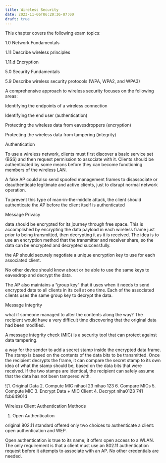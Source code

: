 ```yaml
---
title: Wireless Security
date: 2023-11-06T06:20:36-07:00
draft: true
---
```

This chapter covers the following exam topics:

1.0 Network Fundamentals

1.11 Describe wireless principles

1.11.d Encryption

5.0 Security Fundamentals

5.9 Describe wireless security protocols (WPA, WPA2, and WPA3)

A comprehensive approach to wireless security focuses on the following areas:

Identifying the endpoints of a wireless connection

Identifying the end user (authentication)

Protecting the wireless data from eavesdroppers (encryption)

Protecting the wireless data from tampering (integrity)

Authentication

To use a wireless network, clients must first discover a basic service set (BSS) and then request permission to associate with it. Clients should be authenticated by some means before they can become functioning members of the wireless LAN.

A fake AP could also send spoofed management frames to disassociate or deauthenticate legitimate and active clients, just to disrupt normal network operation.

To prevent this type of man-in-the-middle attack, the client should authenticate the AP before the client itself is authenticated

Message Privacy

data should be encrypted for its journey through free space. This is accomplished by encrypting the data payload in each wireless frame just prior to being transmitted, then decrypting it as it is received. The idea is to use an encryption method that the transmitter and receiver share, so the data can be encrypted and decrypted successfully.

the AP should securely negotiate a unique encryption key to use for each associated client.

No other device should know about or be able to use the same keys to eavesdrop and decrypt the data.

The AP also maintains a “group key” that it uses when it needs to send encrypted data to all clients in its cell at one time. Each of the associated clients uses the same group key to decrypt the data.

Message Integrity

what if someone managed to alter the contents along the way? The recipient would have a very difficult time discovering that the original data had been modified.

A message integrity check (MIC) is a security tool that can protect against data tampering.

a way for the sender to add a secret stamp inside the encrypted data frame. The stamp is based on the contents of the data bits to be transmitted. Once the recipient decrypts the frame, it can compare the secret stamp to its own idea of what the stamp should be, based on the data bits that were received. If the two stamps are identical, the recipient can safely assume that the data has not been tampered with.

![1. Original Data 
2. Compute MIC 
nihaol 23 
nihao 123 
6. Compare MICs 
5. Compute MIC 
3. Encrypt Data + MIC 
Client 
4. Decrypt 
niha0123 
741 fcb64901d 

Wireless Client Authentication Methods

1.  Open Authentication

original 802.11 standard offered only two choices to authenticate a client: open authentication and WEP.

Open authentication is true to its name; it offers open access to a WLAN. The only requirement is that a client must use an 802.11 authentication request before it attempts to associate with an AP. No other credentials are needed.
